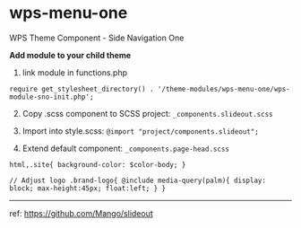 # wps-menu-one
WPS Theme Component - Side Navigation One


**Add module to your child theme**

1) link module  in functions.php

`require get_stylesheet_directory() . '/theme-modules/wps-menu-one/wps-module-sno-init.php';`


2) Copy .scss component to SCSS project: `_components.slideout.scss`


3) Import into style.scss:  `@import "project/components.slideout";`


4) Extend default component: `_components.page-head.scss`

`html,.site{
    background-color: $color-body;
}`

`// Adjust logo
.brand-logo{
    @include media-query(palm){
    display: block;
    max-height:45px;
    float:left;
    }
}`
****

ref: https://github.com/Mango/slideout
